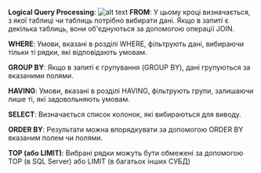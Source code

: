 **Logical Query Processing**:
![alt text](https://cdn.sisense.com/wp-content/uploads/image-1-order-blog.png)
**FROM**: У цьому кроці визначається, з якої таблиці чи таблиць потрібно вибирати дані. Якщо в запиті є декілька таблиць, вони об'єднуються за допомогою операції JOIN.

**WHERE**: Умови, вказані в розділі WHERE, фільтрують дані, вибираючи тільки ті рядки, які відповідають умовам.

**GROUP BY**: Якщо в запиті є групування (GROUP BY), дані групуються за вказаними полями.

**HAVING**: Умови, вказані в розділі HAVING, фільтрують групи, залишаючи лише ті, які задовольняють умовам.

**SELECT**: Визначається список колонок, які вибираються для виводу.

**ORDER BY**: Результати можна впорядкувати за допомогою ORDER BY вказаним полем чи полями.

**TOP (або LIMIT)**: Вибрані рядки можуть бути обмежені за допомогою TOP (в SQL Server) або LIMIT (в багатьох інших СУБД)